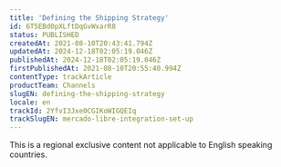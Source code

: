 ```yaml
---
title: 'Defining the Shipping Strategy'
id: 6T5EBd0pXLftDqGvWxarR8
status: PUBLISHED
createdAt: 2021-08-10T20:43:41.794Z
updatedAt: 2024-12-18T02:05:19.046Z
publishedAt: 2024-12-18T02:05:19.046Z
firstPublishedAt: 2021-08-10T20:55:40.994Z
contentType: trackArticle
productTeam: Channels
slugEN: defining-the-shipping-strategy
locale: en
trackId: 2YfvI3Jxe0CGIKoWIGQEIq
trackSlugEN: mercado-libre-integration-set-up
---
```


<div class="alert alert-warning" role="alert">This is a regional exclusive content not applicable to English speaking countries.</div>

